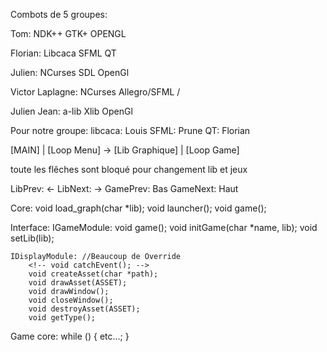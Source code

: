 Combots de 5 groupes:

Tom:
    NDK++   GTK+    OPENGL

Florian:
    Libcaca SFML    QT

Julien:
    NCurses SDL     OpenGl

Victor Laplagne:
    NCurses Allegro/SFML    /

Julien Jean:
    a-lib   Xlib    OpenGl

Pour notre groupe:
    libcaca: Louis
    SFML:   Prune
    QT:     Florian

[MAIN]
   |
[Loop Menu] -> [Lib Graphique]
   |
[Loop Game]

toute les flêches sont bloqué pour changement lib et jeux

LibPrev: <-
LibNext: ->
GamePrev: Bas
GameNext: Haut

Core:
    void load_graph(char *lib);
    void launcher();
    void game();

Interface:
    IGameModule:
        void game();
        void initGame(char *name, lib);
        void setLib(lib);

    IDisplayModule: //Beaucoup de Override
        <!-- void catchEvent(); -->
        void createAsset(char *path);
        void drawAsset(ASSET);
        void drawWindow();
        void closeWindow();
        void destroyAsset(ASSET);
        void getType();


Game core:
    while () {
        <!-- game->game(); -->
        <!-- lib->catchEvent(); -->
        etc...;
    }
